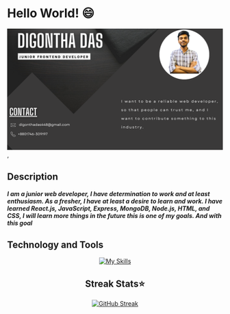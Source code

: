 # Hello World! 😄
<img src="digontha-github-banner.png" alt="banner that says Sarah hart Landolt - software developer, artist, designer">,

## Description 
##### I am a junior web developer, I have determination to work and at least enthusiasm. As a fresher, I have at least a desire to learn and work. I have learned React.js, JavaScript, Express, MongoDB, Node.js, HTML, and CSS, I will learn more things in the future this is one of my goals. And with this goal


## Technology and Tools
<div align="center">


[![My Skills](https://skillicons.dev/icons?i=react,js,express,nodejs,mongodb,firebase,html,css,tailwind&theme=light)](https://skillicons.dev)


## Streak Stats⭐
 [![GitHub Streak](https://github-readme-streak-stats.herokuapp.com?user=Digontha&theme=dracula)](https://git.io/streak-stats)

</div>



